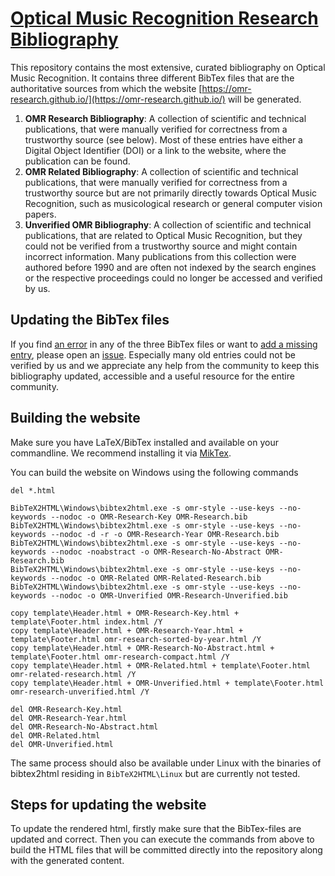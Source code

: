 # [Optical Music Recognition Research Bibliography](https://omr-research.github.io/)

This repository contains the most extensive, curated bibliography on Optical Music Recognition. It contains three different BibTex files that are the authoritative sources from which the website [https://omr-research.github.io/](https://omr-research.github.io/) will be generated.

1. **OMR Research Bibliography**: A collection of scientific and technical publications, that were manually verified for correctness from a trustworthy source (see below). Most of these entries have either a Digital Object Identifier (DOI) or a link to the website, where the publication can be found.
2. **OMR Related Bibliography**: A collection of scientific and technical publications, that were manually verified for correctness from a trustworthy source but are not primarily directly towards Optical Music Recognition, such as musicological research or general computer vision papers.
3. **Unverified OMR Bibliography**: A collection of scientific and technical publications, that are related to Optical Music Recognition, but they could not be verified from a trustworthy source and might contain incorrect information. Many publications from this collection were authored before 1990 and are often not indexed by the search engines or the respective proceedings could no longer be accessed and verified by us.

## Updating the BibTex files

If you find [an error](https://github.com/OMR-Research/omr-research.github.io/issues/new?template=incorrect-entry.md) in any of the three BibTex files or want to [add a missing entry](https://github.com/OMR-Research/omr-research.github.io/issues/new?template=missing-entry.md), please open an [issue](https://github.com/OMR-Research/omr-research.github.io/issues/new/choose). Especially many old entries could not be verified by us and we appreciate any help from the community to keep this bibliography updated, accessible and a useful resource for the entire community.

## Building the website

Make sure you have LaTeX/BibTex installed and available on your commandline. We recommend installing it via [MikTex](https://miktex.org/).

You can build the website on Windows using the following commands 

```
del *.html

BibTeX2HTML\Windows\bibtex2html.exe -s omr-style --use-keys --no-keywords --nodoc -o OMR-Research-Key OMR-Research.bib
BibTeX2HTML\Windows\bibtex2html.exe -s omr-style --use-keys --no-keywords --nodoc -d -r -o OMR-Research-Year OMR-Research.bib
BibTeX2HTML\Windows\bibtex2html.exe -s omr-style --use-keys --no-keywords --nodoc -noabstract -o OMR-Research-No-Abstract OMR-Research.bib
BibTeX2HTML\Windows\bibtex2html.exe -s omr-style --use-keys --no-keywords --nodoc -o OMR-Related OMR-Related-Research.bib
BibTeX2HTML\Windows\bibtex2html.exe -s omr-style --use-keys --no-keywords --nodoc -o OMR-Unverified OMR-Research-Unverified.bib

copy template\Header.html + OMR-Research-Key.html + template\Footer.html index.html /Y
copy template\Header.html + OMR-Research-Year.html + template\Footer.html omr-research-sorted-by-year.html /Y
copy template\Header.html + OMR-Research-No-Abstract.html + template\Footer.html omr-research-compact.html /Y
copy template\Header.html + OMR-Related.html + template\Footer.html omr-related-research.html /Y
copy template\Header.html + OMR-Unverified.html + template\Footer.html omr-research-unverified.html /Y

del OMR-Research-Key.html
del OMR-Research-Year.html
del OMR-Research-No-Abstract.html
del OMR-Related.html
del OMR-Unverified.html

```

The same process should also be available under Linux with the binaries of bibtex2html residing in `BibTeX2HTML\Linux` but are currently not tested.

## Steps for updating the website

To update the rendered html, firstly make sure that the BibTex-files are updated and correct. Then you can execute the commands from above to build the HTML files that will be committed directly into the repository along with the generated content. 
